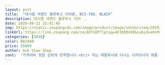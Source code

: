 ```yaml
---
layout: post 
title:  "데시벨 넥밴드 블루투스 이어폰, BCS-700, BLACK" 
description: 데시벨 넥밴드 블루투스 이어 ..
date: 2020-08-21 15:41:45 
img: https://static.coupangcdn.com/image/product/image/vendoritem/2019/04/01/4144554004/b59bb95c-14ff-4036-9b9f-5e797a557ea9.jpg 
linkUrl: https://link.coupang.com/re/AFFSDP?lptag=AF3600438&subid=ahnPublicAsk&pageKey=328714176&itemId=1051213428&vendorItemId=5518026866&traceid=V0-113-6262d695f688abc2 
categories: [1016] 
color: BD24A9 
price: 55860 
author: Ask View Shop 
cont:  "가격대비 정말 심하게 만족합니다.<br/> 저는 제품회사에 다니는 디자이너라 제품 마감도 아주 꼼꼼하게 봅니다.<br/> 이 제품은 전반적으로 마감이 상당히 좋고 흠잡을 곳이 없네요.<br/> 인체를 고려한 곡선 디자인이 아주 만족스럽네요.<br/> 제가 목이 긴편인데 줄 길이도 모자라지않고, 또 사용 후 잘 감아집니다.<br/> 줄당겨 전화받고 줄감으면 통화종료,음악정지,비디오 정지 기능 정말 편리합니다.<br/> 음악 음질도 좋구요.<br/> 자체 안내음성 거슬리지 않게 딱 적당합니다.<br/> 외부소리 듣기도 되는 것도 참 좋네요 다만 아쉬운점은 외부소리 듣기는 필요시에만 잠깐 듣는 경우가 많을 거 같아서 on/off 스위치 사용이 다소 불편합니다.<br/> 뻑뻑해서 잘 안되구요.<br/> 이 부분은 누르는 버튼이 좋을듯하네요.<br/> 번창하셔서 좋은 제품 많이 만들어주세요.<br/><br/>가볍고.<br/>.<br/>  사운드도 떨어짖 않네요.<br/>.<br/><br/>같은 제조사인 데시벨 BCS<br/> -A10과도 많이 고민했었는데요.<br/> 이 제품을 결국 선택하게된 이유는 선을 빼면 자동으로 전화가 받아지고 선을 넣으면 끊기는 기능, 주변 소리를 마이크를 통해 듣게 해주는 기능 이 두가지로 인해 이 제품을 구매하게 됐습니다.<br/><br/>결과적으론 매우 만족스럽습니다.<br/><br/>결국 유선 이어폰만 1년 가량 써왔었는데요.<br/><br/>그리고 주변 소리를 듣게 해주는 기능 ! 이게 저는 꽤 괜찮더라구요.<br/><br/>기본에 충실하면서 디자인도 실용성도 좋은데 가격도 좋아서 가성비가 매우 좋은 이어폰입니다.<br/> 여기에 오래 오래 쓸 수 있다면 더 바랄게 없을텐데 그건 오래 오래 시간이 지나봐야 알테니 .<br/>.<br/>ㅎ<br/>넥밴드형 이어폰은 34년 전에 한창 썼었고<br/>대중교통을 이용하며 써도 편하고 출장시 운전을 할때에도 편하게 사용중입니다.<br/><br/>도움이 되었으면 좋겠습니다.<br/><br/>막 엄청 좋다고 하긴 그렇지만 그래도 있으니 꽤 유용하게 쓴다는 느낌입니다.<br/> 특히 버스 지하철 안내 방송을 들어야할 필요가 있을때 귀에서 이어폰을 빼지 않고 이 기능을 켜면 방송 소리가 들려서 좋아요  물론 소리를 크게 하면 묻히지만 생각보다 유용한 기능이라 이런 저런 상황에서 잘 쓰고 있습니다.<br/><br/>무엇보다 넥밴드를 산 이유는 그냥 계속 목에 차고 있어도 된다는 점 때문인데요.<br/> 그래서 전화통화도 넥밴드로 하게 되는데 선을 빼면 자동으로 받아지는거 이게 물건이더라구요.<br/> 개인적으론 스마트 밴드도 있어서 전화가 오면 밴드에 발신자 이름이 뜨는데 그걸보고 선 빼서 귀에 꽂으면 바로 받아지니 매우 매우 편합니다.<br/> 선을 다시 넣으면 끊기는 기능까지 있으니 마무리까지 완벽! 게다가 통화 품질도 만족스럽습니다.<br/> 상대방 목소리도 잘 들리고 상대방도 제 목소리가 잘 들린다고 하더라구요.<br/><br/>받고나서 4일 정도 사용해보고 후기 남겨요.<br/><br/>배터리도 금방 충전되는데 설명서에 사용시간은 8시간으로 되어있고  제가 체감해본 느낌으로도 오래 가더라구요.<br/> 다만 충전 입력 사항이 400mA로 작아서 요즘 다 고속 충전기라 그런걸로 충전하기엔 배터리 수명 짧아질까 좀 걱정되어 노트북으로만 충전합니다.<br/> 그래도 충전이 금방 되고 충전하면 오래 써서 문제는 아니구요.<br/> 오히려 충전 단자가 5핀인 점이 살짝 아쉽네요.<br/><br/>블루투스도 바로잡히고 특히나 잡음이 안들린다고들하니 넘좋아요.<br/>.<br/><br/>아직 고만하시나요?ㅋ추천합니다^^<br/>에어팟 같은 완전 무선형 이어폰은 12년 전부터 한참 쓰다가<br/>엘지만 고집하다 첨으로 타회사걸로 갈아탔는데 .<br/>.<br/>역시 우리나라 제조기술 최고라 생각됩니다<br/>요즘엔 다 C타입인데... <br/><br/>우선 완전 무선형도 요즘엔 매우 작고 가볍게 나오고 케이스로 충전까지 되어 매우 좋지만 결국엔 케이스를 들고 다녀야하고 분실 우려와 매번 넣다 뺐다 해야하는게 지갑도 들고 다니기 번거로워하는 제 생활 패턴에는 불편할것 같아 넥밴드형을 알아보게 되었고 최종적으로 이 제품을 구매하게 됐습니다.<br/><br/>운전할때 창문열고 통화하면서 터널 지나가는데도 상대가 모르더라구요^^  ㅎㅎ 암튼 너무 만족하고 잘 쓰겠습니다<br/>음질도 좋습니다.<br/> 뭐 제가 민감한 귀의 소유자가 아니라서 큰 참고사항은 안 되겠지만 베이스에 많이 비중을 둔것 같아요.<br/><br/>이제 여름인데 들고 다닐 짐을 줄여줄 넥밴드 이어폰이네요.<br/> ㅎ<br/>일단 기본적으로 매우 가볍고 착용감도 좋아요.<br/> 제 목이 짧고 두꺼워서 살짝 타이트한 느낌도 있지만 그래도 편하게 쓰고 있고 일반적인 사이즈이신분들은 더 편하게 착용하실수 있을것 같습니다.<br/> 저도 종종 차고 있다는걸 잊을정도에요.<br/><br/>일단 저는 매우매우 만족스럽게 사용중입니다.<br/><br/>주변에 추천할만한 제품이라 생각되어 상품 후기도 처음으로 이렇게 길게 써보네요 ㅎ<br/>최근 무선이어폰이 다시 그리워져 아콘 X<br/> -live 와 이 제품중 고민하다 이 제품을 사게되었습니다.<br/><br/>통화음 너무 생생하다고 하구 넥에 감김도불편하지 않아요.<br/>.<br/><br/>" 
---
```

